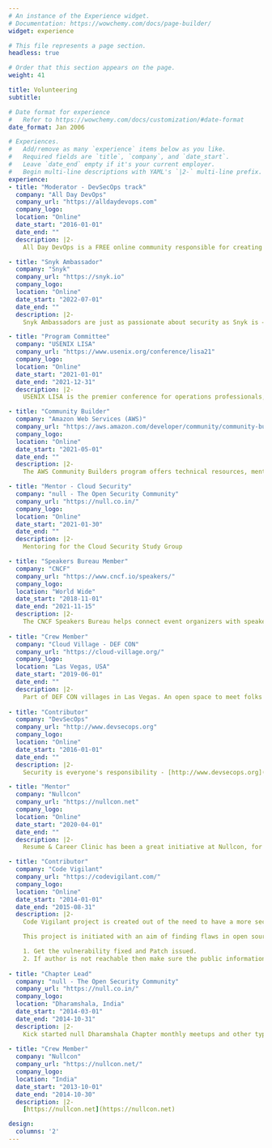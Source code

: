 ```yaml
---
# An instance of the Experience widget.
# Documentation: https://wowchemy.com/docs/page-builder/
widget: experience

# This file represents a page section.
headless: true

# Order that this section appears on the page.
weight: 41

title: Volunteering
subtitle:

# Date format for experience
#   Refer to https://wowchemy.com/docs/customization/#date-format
date_format: Jan 2006

# Experiences.
#   Add/remove as many `experience` items below as you like.
#   Required fields are `title`, `company`, and `date_start`.
#   Leave `date_end` empty if it's your current employer.
#   Begin multi-line descriptions with YAML's `|2-` multi-line prefix.
experience:
- title: "Moderator - DevSecOps track"
  company: "All Day DevOps"
  company_url: "https://alldaydevops.com"
  company_logo:
  location: "Online"
  date_start: "2016-01-01"
  date_end: ""
  description: |2-
    All Day DevOps is a FREE online community responsible for creating the world’s largest DevOps conference. - [https://www.alldaydevops.com](https://www.alldaydevops.com)

- title: "Snyk Ambassador"
  company: "Snyk"
  company_url: "https://snyk.io"
  company_logo:
  location: "Online"
  date_start: "2022-07-01"
  date_end: ""
  description: |2-
    Snyk Ambassadors are just as passionate about security as Snyk is — and they share their interest, expertise, and excitement within their communities to help other developers and engineers build secure software. - [https://snyk.io/snyk-ambassadors](https://snyk.io/snyk-ambassadors)

- title: "Program Committee"
  company: "USENIX LISA"
  company_url: "https://www.usenix.org/conference/lisa21"
  company_logo:
  location: "Online"
  date_start: "2021-01-01"
  date_end: "2021-12-31"
  description: |2-
    USENIX LISA is the premier conference for operations professionals, where sysadmins, systems engineers, IT operations professionals, SRE practitioners, developers, IT managers, and academic researchers share real-world knowledge about designing, building, securing, and maintaining the critical systems of our interconnected world.

- title: "Community Builder"
  company: "Amazon Web Services (AWS)"
  company_url: "https://aws.amazon.com/developer/community/community-builders/"
  company_logo:
  location: "Online"
  date_start: "2021-05-01"
  date_end: ""
  description: |2-
    The AWS Community Builders program offers technical resources, mentorship, and networking opportunities to AWS enthusiasts and emerging thought leaders who are passionate about sharing knowledge and connecting with the technical community.

- title: "Mentor - Cloud Security"
  company: "null - The Open Security Community"
  company_url: "https://null.co.in/"
  company_logo:
  location: "Online"
  date_start: "2021-01-30"
  date_end: ""
  description: |2-
    Mentoring for the Cloud Security Study Group

- title: "Speakers Bureau Member"
  company: "CNCF"
  company_url: "https://www.cncf.io/speakers/"
  company_logo:
  location: "World Wide"
  date_start: "2018-11-01"
  date_end: "2021-11-15"
  description: |2-
    The CNCF Speakers Bureau helps connect event organizers with speakers who have varied expertise in the cloud native ecosystem. Speakers consist of CNCF ambassadors, meetup organizers, and prominent community members who are willing to speak at events on the topics they are proficient in.
  
- title: "Crew Member"
  company: "Cloud Village - DEF CON"
  company_url: "https://cloud-village.org/"
  company_logo:
  location: "Las Vegas, USA"
  date_start: "2019-06-01"
  date_end: ""
  description: |2-
    Part of DEF CON villages in Las Vegas. An open space to meet folks interested in offensive and defensive aspects of cloud security. I was leading in creating and running the CTF for the conference.
  
- title: "Contributor"
  company: "DevSecOps"
  company_url: "http://www.devsecops.org"
  company_logo:
  location: "Online"
  date_start: "2016-01-01"
  date_end: ""
  description: |2-
    Security is everyone's responsibility - [http://www.devsecops.org](http://www.devsecops.org)

- title: "Mentor"
  company: "Nullcon"
  company_url: "https://nullcon.net"
  company_logo:
  location: "Online"
  date_start: "2020-04-01"
  date_end: ""
  description: |2-
    Resume & Career Clinic has been a great initiative at Nullcon, for the Candidates looking to progress their career in Information Security

- title: "Contributor"
  company: "Code Vigilant"
  company_url: "https://codevigilant.com/"
  company_logo:
  location: "Online"
  date_start: "2014-01-01"
  date_end: "2015-08-31"
  description: |2-
    Code Vigilant project is created out of the need to have a more secure open source software. It is a known fact that a large number of users use opensource software but a very few of them contribute back in terms of identifying and making these opensource software a more secure piece of software.

    This project is initiated with an aim of finding flaws in open source software and making sure that we reach one of the following conclusion.

    1. Get the vulnerability fixed and Patch issued.
    2. If author is not reachable then make sure the public information is available and spread the details that issues exist with opensource software and discourage its usage.
  
- title: "Chapter Lead"
  company: "null - The Open Security Community"
  company_url: "https://null.co.in/"
  company_logo:
  location: "Dharamshala, India"
  date_start: "2014-03-01"
  date_end: "2014-10-31"
  description: |2-
    Kick started null Dharamshala Chapter monthly meetups and other types of meetings like null Humla and Puliya. Responsibilities include organizing monthly events, arranging venues, inviting speakers, etc.
  
- title: "Crew Member"
  company: "Nullcon"
  company_url: "https://nullcon.net/"
  company_logo:
  location: "India"
  date_start: "2013-10-01"
  date_end: "2014-10-30"
  description: |2-
    [https://nullcon.net](https://nullcon.net)

design:
  columns: '2'
---
```

